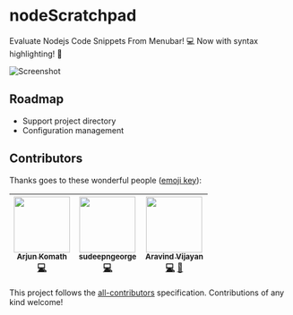 # nodeScratchpad
Evaluate Nodejs Code Snippets From Menubar! :computer: Now with syntax highlighting! :tada:

![Screenshot](https://github.com/vsaravind007/nodeScratchpad/blob/master/images/scratchpad.gif?raw=true)

## Roadmap

 - Support project directory
 - Configuration management

## Contributors

Thanks goes to these wonderful people ([emoji key](https://github.com/kentcdodds/all-contributors#emoji-key)):

<!-- ALL-CONTRIBUTORS-LIST:START - Do not remove or modify this section -->
<!-- prettier-ignore -->
| [<img src="https://avatars0.githubusercontent.com/u/2555067?v=4" width="100px;"/><br /><sub><b>Arjun Komath</b></sub>](http://techulus.in)<br />[💻](https://github.com/vsaravind007/nodeScratchpad/commits?author=arjunkomath "Code") | [<img src="https://avatars3.githubusercontent.com/u/15260297?v=4" width="100px;"/><br /><sub><b>sudeepngeorge</b></sub>](https://github.com/sudeepngeorge)<br />[💻](https://github.com/vsaravind007/nodeScratchpad/commits?author=sudeepngeorge "Code") | [<img src="https://avatars0.githubusercontent.com/u/1938082?v=4" width="100px;"/><br /><sub><b>Aravind Vijayan</b></sub>](http://www.aravindvs.com)<br />[💻](https://github.com/vsaravind007/nodeScratchpad/commits?author=vsaravind007 "Code") [📖](https://github.com/vsaravind007/nodeScratchpad/commits?author=vsaravind007 "Documentation") |
| :---: | :---: | :---: |
<!-- ALL-CONTRIBUTORS-LIST:END -->

This project follows the [all-contributors](https://github.com/kentcdodds/all-contributors) specification. Contributions of any kind welcome!
